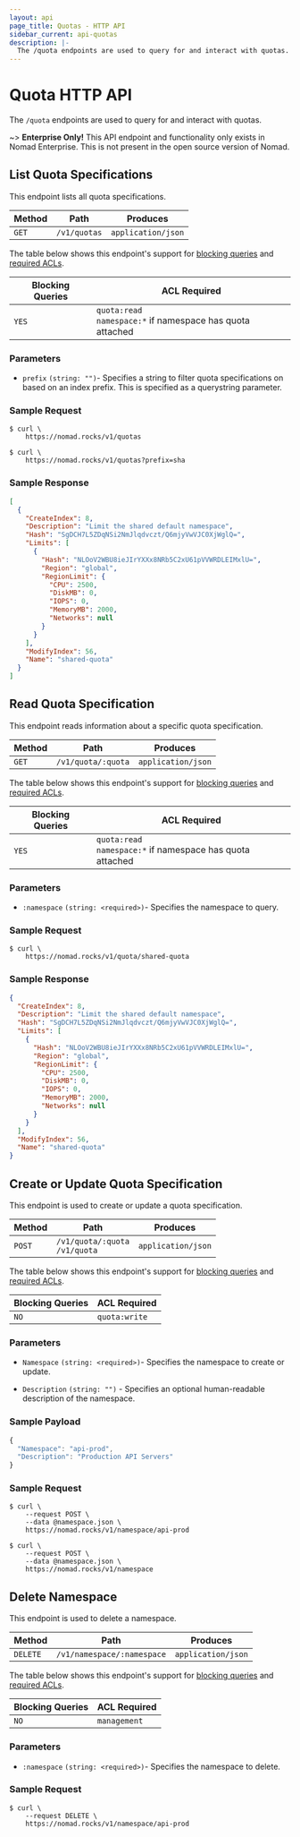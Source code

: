 ```yaml
---
layout: api
page_title: Quotas - HTTP API
sidebar_current: api-quotas
description: |-
  The /quota endpoints are used to query for and interact with quotas.
---
```


# Quota HTTP API

The `/quota` endpoints are used to query for and interact with quotas.

~> **Enterprise Only!** This API endpoint and functionality only exists in
Nomad Enterprise. This is not present in the open source version of Nomad.

## List Quota Specifications

This endpoint lists all quota specifications.

| Method | Path              | Produces           |
| ------ | ----------------- | ------------------ |
| `GET`  | `/v1/quotas`  | `application/json` |

The table below shows this endpoint's support for
[blocking queries](/api/index.html#blocking-queries) and
[required ACLs](/api/index.html#acls).

| Blocking Queries | ACL Required  |
| ---------------- | ------------- |
| `YES`            | `quota:read`<br>`namespace:*` if namespace has quota attached|

### Parameters

- `prefix` `(string: "")`- Specifies a string to filter quota specifications on
  based on an index prefix. This is specified as a querystring parameter.

### Sample Request

```text
$ curl \
    https://nomad.rocks/v1/quotas
```

```text
$ curl \
    https://nomad.rocks/v1/quotas?prefix=sha
```

### Sample Response

```json
[
  {
    "CreateIndex": 8,
    "Description": "Limit the shared default namespace",
    "Hash": "SgDCH7L5ZDqNSi2NmJlqdvczt/Q6mjyVwVJC0XjWglQ=",
    "Limits": [
      {
        "Hash": "NLOoV2WBU8ieJIrYXXx8NRb5C2xU61pVVWRDLEIMxlU=",
        "Region": "global",
        "RegionLimit": {
          "CPU": 2500,
          "DiskMB": 0,
          "IOPS": 0,
          "MemoryMB": 2000,
          "Networks": null
        }
      }
    ],
    "ModifyIndex": 56,
    "Name": "shared-quota"
  }
]
```

## Read Quota Specification

This endpoint reads information about a specific quota specification.

| Method | Path                | Produces                   |
| ------ | ------------------- | -------------------------- |
| `GET`  | `/v1/quota/:quota`  | `application/json`         |

The table below shows this endpoint's support for
[blocking queries](/api/index.html#blocking-queries) and
[required ACLs](/api/index.html#acls).

| Blocking Queries | ACL Required         |
| ---------------- | -------------------- |
| `YES`            | `quota:read`<br>`namespace:*` if namespace has quota attached|

### Parameters

- `:namespace` `(string: <required>)`- Specifies the namespace to query.

### Sample Request

```text
$ curl \
    https://nomad.rocks/v1/quota/shared-quota
```

### Sample Response

```json
{
  "CreateIndex": 8,
  "Description": "Limit the shared default namespace",
  "Hash": "SgDCH7L5ZDqNSi2NmJlqdvczt/Q6mjyVwVJC0XjWglQ=",
  "Limits": [
    {
      "Hash": "NLOoV2WBU8ieJIrYXXx8NRb5C2xU61pVVWRDLEIMxlU=",
      "Region": "global",
      "RegionLimit": {
        "CPU": 2500,
        "DiskMB": 0,
        "IOPS": 0,
        "MemoryMB": 2000,
        "Networks": null
      }
    }
  ],
  "ModifyIndex": 56,
  "Name": "shared-quota"
}
```

## Create or Update Quota Specification

This endpoint is used to create or update a quota specification.

| Method  | Path                                | Produces                   |
| ------- | ----------------------------------- | -------------------------- |
| `POST`  | `/v1/quota/:quota` <br> `/v1/quota` | `application/json`         |

The table below shows this endpoint's support for
[blocking queries](/api/index.html#blocking-queries) and
[required ACLs](/api/index.html#acls).

| Blocking Queries | ACL Required |
| ---------------- | ------------ |
| `NO`             | `quota:write` |

### Parameters

- `Namespace` `(string: <required>)`- Specifies the namespace to create or
  update.

- `Description` `(string: "")` - Specifies an optional human-readable
  description of the namespace.

### Sample Payload

```javascript
{
  "Namespace": "api-prod",
  "Description": "Production API Servers"
}
```      

### Sample Request

```text
$ curl \
    --request POST \
    --data @namespace.json \
    https://nomad.rocks/v1/namespace/api-prod
```

```text
$ curl \
    --request POST \
    --data @namespace.json \
    https://nomad.rocks/v1/namespace
```

## Delete Namespace

This endpoint is used to delete a namespace.

| Method   | Path                       | Produces                   |
| -------  | -------------------------- | -------------------------- |
| `DELETE` | `/v1/namespace/:namespace` | `application/json`         |

The table below shows this endpoint's support for
[blocking queries](/api/index.html#blocking-queries) and
[required ACLs](/api/index.html#acls).

| Blocking Queries | ACL Required |
| ---------------- | ------------ |
| `NO`             | `management` |

### Parameters

- `:namespace` `(string: <required>)`- Specifies the namespace to delete.

### Sample Request

```text
$ curl \
    --request DELETE \
    https://nomad.rocks/v1/namespace/api-prod
```
